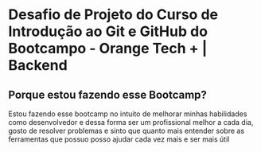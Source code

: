 
# Desafio de Projeto do Curso de Introdução ao Git e GitHub do Bootcampo - Orange Tech + | Backend

## Porque estou fazendo esse Bootcamp?

Estou fazendo esse bootcamp no intuito de melhorar minhas habilidades como desenvolvedor e dessa forma ser um profissional melhor a cada dia, gosto de resolver problemas e sinto que quanto mais entender sobre as ferramentas que possuo posso ajudar cada vez mais e ser mais útil